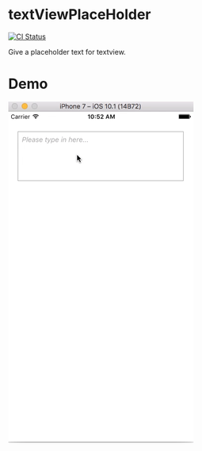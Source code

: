 # textViewPlaceHolder
[![CI Status](http://img.shields.io/travis/arasu01/textViewPlaceHolder.svg?style=flat)](https://travis-ci.org/arasu01/textViewPlaceHolder)


Give a placeholder text for textview.

# Demo
![textview_placholder](textview_placholder.gif "TextView Placholder")